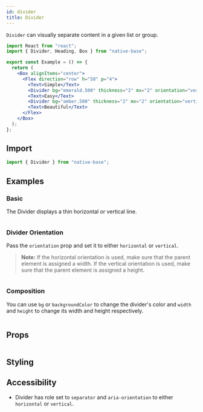 ```yaml
---
id: divider
title: Divider
---
```


`Divider` can visually separate content in a given list or group.

```jsx isShowcase
import React from "react";
import { Divider, Heading, Box } from "native-base";

export const Example = () => {
  return (
    <Box alignItems="center">
      <Flex direction="row" h="58" p="4">
        <Text>Simple</Text>
        <Divider bg="emerald.500" thickness="2" mx="2" orientation="vertical" />
        <Text>Easy</Text>
        <Divider bg="amber.500" thickness="2" mx="2" orientation="vertical" />
        <Text>Beautiful</Text>
      </Flex>
    </Box>
  );
};
```

## Import

```jsx
import { Divider } from "native-base";
```

## Examples

### Basic

The Divider displays a thin horizontal or vertical line.

```ComponentSnackPlayer path=components,composites,Divider,Basic.tsx

```

### Divider Orientation

Pass the `orientation` prop and set it to either `horizontal` or `vertical`.

> **Note:** If the horizontal orientation is used, make sure that the parent element is assigned a width. If the vertical orientation is used, make sure that the parent element is assigned a height.

```ComponentSnackPlayer path=components,composites,Divider,Orientation.tsx

```

### Composition

You can use `bg` or `backgroundColor` to change the divider's color and `width` and `height` to change its width and height respectively.

```ComponentSnackPlayer path=components,composites,Divider,Composition.tsx

```

## Props

```ComponentPropTable path=composites,Divider,index.tsx

```

## Styling

<ComponentTheme name="divider" />

## Accessibility

- Divider has role set to `separator` and `aria-orientation` to either `horizontal` or `vertical`.
